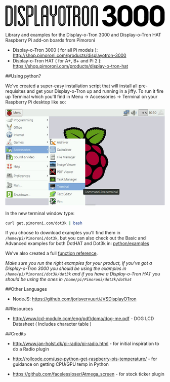 ![Display-o-Tron 3000](display-o-tron-logo.png)

Library and examples for the Display-o-Tron 3000 and Display-o-Tron HAT Raspberry Pi add-on boards from Pimoroni

* Display-o-Tron 3000 ( for all Pi models ): http://shop.pimoroni.com/products/displayotron-3000
* Display-o-Tron HAT ( for A+, B+ and Pi 2 ): https://shop.pimoroni.com/products/display-o-tron-hat

##Using python?

We've created a super-easy installation script that will install all pre-requisites and get your Display-o-Tron up and running in a jiffy. To run it fire up Terminal which you'll find in Menu -> Accessories -> Terminal on your Raspberry Pi desktop like so:

![Finding the terminal](terminal.jpg)

In the new terminal window type:

```bash
curl get.pimoroni.com/dot3k | bash
```

If you choose to download examples you'll find them in `/home/pi/Pimoroni/dot3k`, but you can also check out the Basic and Advanced examples for both DotHAT and Dot3k in: [python/examples](python/examples)

We've also created a full [function reference](python/REFERENCE.md).

*Make sure you run the right examples for your product, if you've got a Display-o-Tron 3000 you should be using the examples in `/home/pi/Pimoroni/dot3k/dot3k` and if you have a Display-o-Tron HAT you should be using the ones in `/home/pi/Pimoroni/dot3k/dothat`*

##Other Languages

* NodeJS: https://github.com/jorisvervuurt/JVSDisplayOTron

##Resources

* http://www.lcd-module.com/eng/pdf/doma/dog-me.pdf - DOG LCD Datasheet ( Includes character table )

##Credits

* http://www.jan-holst.dk/pi-radio/pi-radio.html - for initial inspiration to do a Radio plugin

* http://rollcode.com/use-python-get-raspberry-pis-temperature/ - for guidance on getting CPU/GPU temp in Python

* https://github.com/facelessloser/Atmega_screen - for stock ticker plugin

